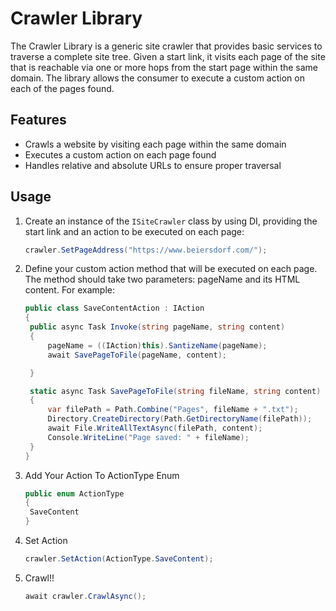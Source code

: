 # Crawler Library

The Crawler Library is a generic site crawler that provides basic services to traverse a complete site tree. Given a start link, it visits each page of the site that is reachable via one or more hops from the start page within the same domain. The library allows the consumer to execute a custom action on each of the pages found.

## Features

- Crawls a website by visiting each page within the same domain
- Executes a custom action on each page found
- Handles relative and absolute URLs to ensure proper traversal

## Usage

1. Create an instance of the `ISiteCrawler` class by using DI, providing the start link and an action to be executed on each page:

   ```csharp
   crawler.SetPageAddress("https://www.beiersdorf.com/"); 


2. Define your custom action method that will be executed on each page. The method should take two parameters: pageName and its HTML content. For example:
   ```csharp
   public class SaveContentAction : IAction
   {
    public async Task Invoke(string pageName, string content)
    {
        pageName = ((IAction)this).SantizeName(pageName);
        await SavePageToFile(pageName, content);

    }

    static async Task SavePageToFile(string fileName, string content)
    {
        var filePath = Path.Combine("Pages", fileName + ".txt");
        Directory.CreateDirectory(Path.GetDirectoryName(filePath));
        await File.WriteAllTextAsync(filePath, content);
        Console.WriteLine("Page saved: " + fileName);
    }
   }
3. Add Your Action To ActionType Enum
   ```csharp
   public enum ActionType
   {
    SaveContent
   }

4. Set Action
   ```csharp
   crawler.SetAction(ActionType.SaveContent);
5. Crawl!!
   ```csharp
   await crawler.CrawlAsync();  
